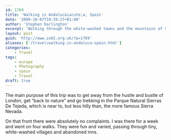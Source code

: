 ```yaml
---
id: 1769
title: 'Walking in Andaluc&iacute;a, Spain'
date: '2009-10-07T19:39:27+01:00'
author: 'Stephen Darlington'
excerpt: 'Walking through the white-washed towns and the mountains of Southern Spain.'
layout: post
guid: 'http://www.zx81.org.uk/?p=1769'
aliases: ['/travel/walking-in-andaluca-spain.html']
categories:
    - Travel
tags:
    - europe
    - Photography
    - spain
    - Travel
draft: true
---
```


The main purpose of this trip was to get away from the hustle and bustle of London, get “back to nature” and go trekking in the Parque Natural Sierras De Tejeda, which is near to, but less hilly than, the more famous Sierra Nevada.

On that front there were absolutely no complaints. I was there for a week and went on four walks. They were fun and varied, passing through tiny, white-washed villages and abandoned inns.

<div class="flickr-gallery tag" id="gallery-4d920680"><div class="fg-clear"></div> </div><div class="fg-clear"></div> <script type="text/javascript">
											jQuery(document).ready(function(){
							jQuery("#gallery-4d920680 .flickr-thumb img").flightbox({size_callback: get_sizes});
						});
										
										//-->
				</script>It’s been a while since I’ve done any walking and so was wondering about my fitness levels before I set off but I didn’t have too much trouble — I got a little bit out of breath on some of the steeper uphill sections and my knees groaned when going downhill. The worst bits were the steep downhill on lose rocks and scree. Fortunately I stayed mostly upright with just a few minor scuffs to show for it.

Some of the hardest parts of the trekking were down to the weather. It had been an incredibly hot summer, even by the standards of southern Spain. Fortunately there was only one day where, shortly after lunch, I was wilting under the direct sun with little shade and a dwindling supply of water. A few weeks earlier and I would have had difficulties on most of the walks, even with factor fifty sun cream and more water than I would have been comfortable carrying!

On the plus side, the streams were almost dry which made the many crossings significantly easier; staying dry would have been much harder back in April or May.

Despite having enjoyed the walking, I did chicken out of the last day — an ascent of Cerro Lucero — in favour of a more thorough look around [Competa](/travel/canillas-de-albaida-spain.html) and some well-deserved relaxation. This was, after all, a holiday!